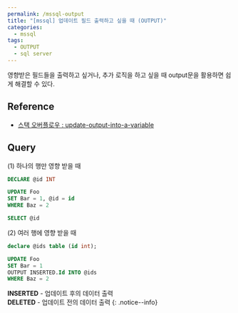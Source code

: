 ```yaml
---
permalink: /mssql-output
title: "[mssql] 업데이트 필드 출력하고 싶을 때 (OUTPUT)"
categories:
  - mssql
tags:
  - OUTPUT
  - sql server
---
```


영향받은 필드들을 출력하고 싶거나, 추가 로직을 하고 싶을 때 output문을 활용하면 쉽게 해결할 수 있다. 

## Reference

- [스택 오버플로우 : update-output-into-a-variable](https://stackoverflow.com/questions/16847297/update-output-into-a-variable) 


## Query
(1) 하나의 행만 영향 받을 때 
```sql
DECLARE @id INT

UPDATE Foo 
SET Bar = 1, @id = id 
WHERE Baz = 2

SELECT @id
```

(2) 여러 행에 영향 받을 때 
```sql
declare @ids table (id int);

UPDATE Foo
SET Bar = 1
OUTPUT INSERTED.Id INTO @ids
WHERE Baz = 2
```

**INSERTED**  - 업데이트 후의 데이터 출력      
**DELETED** - 업데이트 전의 데이터 출력 
{: .notice--info}

